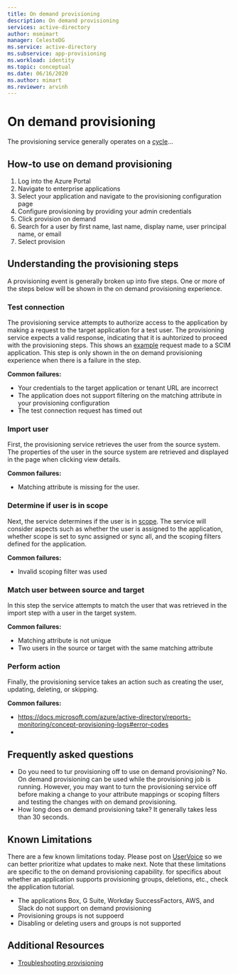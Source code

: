 ```yaml
---
title: On demand provisioning
description: On demand provisioning
services: active-directory
author: msmimart
manager: CelesteDG
ms.service: active-directory
ms.subservice: app-provisioning
ms.workload: identity
ms.topic: conceptual
ms.date: 06/16/2020
ms.author: mimart
ms.reviewer: arvinh
---
```


# On demand provisioning
The provisioning service generally operates on a [cycle](https://docs.microsoft.com/azure/active-directory/app-provisioning/how-provisioning-works#provisioning-cycles-initial-and-incremental)... 

## How-to use on demand provisioning 

1. Log into the Azure Portal
2. Navigate to enterprise applications
3. Select your application and navigate to the provisioning configuration page
4. Configure provisioning by providing your admin credentials
5. Click provision on demand
6. Search for a user by first name, last name, display name, user principal name, or email
7. Select provision

## Understanding the provisioning steps
A provisioning event is generally broken up into five steps. One or more of the steps below will be shown in the on demand provisioning experience. 

### Test connection
The provisioning service attempts to authorize access to the application by making a request to the target application for a test user. The provisioning service expects a valid response, indicating that it is auhtorized to proceed with the provisioning steps. This shows an [example](https://docs.microsoft.com/azure/active-directory/app-provisioning/use-scim-to-provision-users-and-groups#request-3) request made to a SCIM application. This step is only shown in the on demand provisioning experience when there is a failure in the step. 

**Common failures:**
* Your credentials to the target application or tenant URL are incorrect
* The application does not support filtering on the matching attribute in your provisioning configuration
* The test connection request has timed out

### Import user
First, the provisioning service retrieves the user from the source system. The properties of the user in the source system are retrieved and displayed in the page when clicking view details. 

**Common failures:** 
* Matching attribute is missing for the user. 

### Determine if user is in scope
Next, the service determines if the user is in [scope](https://docs.microsoft.com/azure/active-directory/app-provisioning/how-provisioning-works#scoping). The service will consider aspects such as whether the user is assigned to the application, whether scope is set to sync assigned or sync all, and the scoping filters defined for the application. 

**Common failures:**
* Invalid scoping filter was used

### Match user between source and target
In this step the service attempts to match the user that was retrieved in the import step with a user in the target system. 

**Common failures:**
* Matching attribute is not unique
* Two users in the source or target with the same matching attribute
### Perform action
Finally, the provisioning service takes an action such as creating the user, updating, deleting, or skipping. 

**Common failures:**
* https://docs.microsoft.com/azure/active-directory/reports-monitoring/concept-provisioning-logs#error-codes
* 

## Frequently asked questions
* Do you need to tur provisioning off to use on demand provisioning? No. On demand provisioning can be used while the provisioning job is running. However, you may want to turn the provisioning service off before making a change to your attribute mappings or scoping filters and testing the changes with on demand provisioning. 
* How long does on demand provisioning take? It generally takes less than 30 seconds. 

## Known Limitations
There are a few known limitations today. Please post on [UserVoice](aka.ms/applicationprovisioningfeedback) so we can better prioritize what updates to make next. Note that these limitations are specific to the on demand provisioning capability. for specifics about whether an application supports provisioning groups, deletions, etc., check the application tutorial. 

* The applications Box, G Suite, Workday SuccessFactors, AWS, and Slack do not support on demand provisioning
* Provisioning groups is not suppoerd
* Disabling or deleting users and groups is not supported

## Additional Resources

* [Troubleshooting provisioning](https://docs.microsoft.com/azure/active-directory/app-provisioning/application-provisioning-config-problem)
